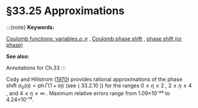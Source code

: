 # §33.25 Approximations

:::{note}
**Keywords:**

[Coulomb functions: variables $\rho,\eta$](http://dlmf.nist.gov/search/search?q=Coulomb%20functions%3A%20variables%20%CF%81%2C%CE%B7) , [Coulomb phase shift](http://dlmf.nist.gov/search/search?q=Coulomb%20phase%20shift) , [phase shift (or phase)](http://dlmf.nist.gov/search/search?q=phase%20shift%20%28or%20phase%29)

**See also:**

Annotations for Ch.33
:::

Cody and Hillstrom ([1970](./bib/C.html#bib549 "Chebyshev approximations for the Coulomb phase shift")) provides rational approximations of the phase shift ${\sigma_{0}}\left(\eta\right)=\operatorname{ph}\Gamma\left(1+\mathrm{i}\eta\right)$ (see ( 33.2.10 )) for the ranges $0\leq\eta\leq 2$ , $2\leq\eta\leq 4$ , and $4\leq\eta\leq\infty$ . Maximum relative errors range from 1.09×10⁻²⁰ to 4.24×10⁻¹⁹.
